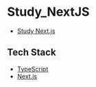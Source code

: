 # Study_NextJS

+ [Study Next.js](https://violet-lilac.notion.site/Next-js-5c6153ac96bc492caa9fae71cd15833a)

## Tech Stack
+ [TypeScript](https://www.typescriptlang.org/)
+ [Next.js](https://nextjs.org/)
